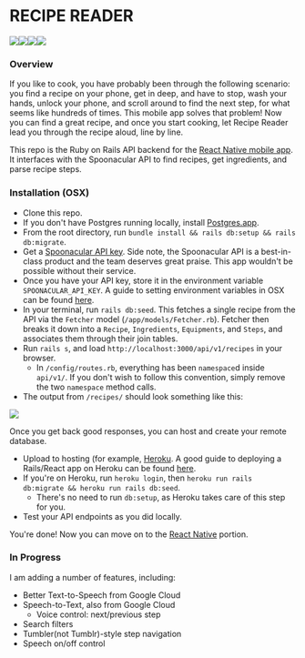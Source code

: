 # RECIPE READER

<image src="/public/images/title-screen.png" /><image src="/public/images/search-results.png" /><image src="/public/images/step.png" /><image src="/public/images/done.png" />

### Overview

If you like to cook, you have probably been through the following scenario: you find a recipe on your phone, get in deep, and have to stop, wash your hands, unlock your phone, and scroll around to find the next step, for what seems like hundreds of times.  This mobile app solves that problem!  Now you can find a great recipe, and once you start cooking, let Recipe Reader lead you through the recipe aloud, line by line.  

This repo is the Ruby on Rails API backend for the [React Native mobile app](https://github.com/256hz/recipe-reader-react-v4).  It interfaces with the Spoonacular API to find recipes, get ingredients, and parse recipe steps.

### Installation (OSX)

- Clone this repo.
- If you don't have Postgres running locally, install [Postgres.app](https://postgresapp.com/downloads.html).
- From the root directory, run `bundle install && rails db:setup && rails db:migrate`.
- Get a [Spoonacular API key](https://spoonacular.com/api/docs/recipes-api).  Side note, the Spoonacular API is a best-in-class product and the team deserves great praise.  This app wouldn't be possible without their service.
- Once you have your API key, store it in the environment variable `SPOONACULAR_API_KEY`.  A guide to setting environment variables in OSX can be found [here](https://medium.com/@himanshuagarwal1395/setting-up-environment-variables-in-macos-sierra-f5978369b255).
- In your terminal, run `rails db:seed`.  This fetches a single recipe from the API via the `Fetcher` model (`/app/models/Fetcher.rb`). Fetcher then breaks it down into a `Recipe`, `Ingredients`, `Equipments`, and `Steps`, and associates them through their join tables.
- Run `rails s`, and load `http://localhost:3000/api/v1/recipes` in your browser.  
  - In `/config/routes.rb`, everything has been `namespace`d inside `api/v1/`.  If you don't wish to follow this convention, simply remove the two `namespace` method calls.  
- The output from `/recipes/` should look something like this:

<image src="/public/images/api-response.png" />

Once you get back good responses, you can host and create your remote database.  

- Upload to hosting (for example, [Heroku](http://www.heroku.com).  A good guide to deploying a Rails/React app on Heroku can be found [here](https://medium.com/coding-in-simple-english/deploying-rails-react-app-to-heroku-35e1829242ab).
- If you're on Heroku, run `heroku login`, then `heroku run rails db:migrate && heroku run rails db:seed`.  
  - There's no need to run `db:setup`, as Heroku takes care of this step for you.
- Test your API endpoints as you did locally.

You're done!  Now you can move on to the [React Native](https://github.com/256hz/recipe-reader-react-v4) portion.

### In Progress

I am adding a number of features, including:
- Better Text-to-Speech from Google Cloud
- Speech-to-Text, also from Google Cloud
  - Voice control: next/previous step
- Search filters
- Tumbler(not Tumblr)-style step navigation
- Speech on/off control
